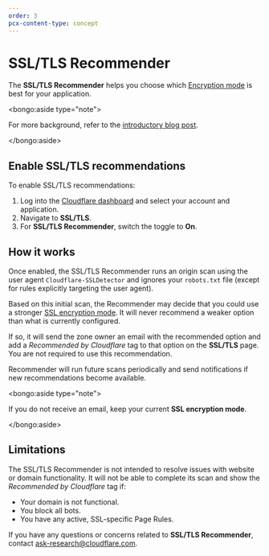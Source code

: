 ```yaml
---
order: 3
pcx-content-type: concept
---
```


# SSL/TLS Recommender

The **SSL/TLS Recommender** helps you choose which [Encryption mode](/origin-configuration/ssl-modes) is best for your application.

<bongo:aside type="note">

For more background, refer to the [introductory blog post](https://blog.cloudflare.com/ssl-tls-recommender).

</bongo:aside>

## Enable SSL/TLS recommendations

To enable SSL/TLS recommendations:

1. Log into the [Cloudflare dashboard](https://dash.cloudflare.com) and select your account and application.
1. Navigate to **SSL/TLS**.
1. For **SSL/TLS Recommender**, switch the toggle to **On**.

## How it works

Once enabled, the SSL/TLS Recommender runs an origin scan using the user agent `Cloudflare-SSLDetector` and ignores your `robots.txt` file (except for rules explicitly targeting the user agent).

Based on this initial scan, the Recommender may decide that you could use a stronger [SSL encryption mode](/origin-configuration/ssl-modes). It will never recommend a weaker option than what is currently configured.

If so, it will send the zone owner an email with the recommended option and add a _Recommended by Cloudflare_ tag to that option on the **SSL/TLS** page. You are not required to use this recommendation.

Recommender will run future scans periodically and send notifications if new recommendations become available.

<bongo:aside type="note">

If you do not receive an email, keep your current **SSL encryption mode**.

</bongo:aside>

## Limitations

The SSL/TLS Recommender is not intended to resolve issues with website or domain functionality. It will not be able to complete its scan and show the _Recommended by Cloudflare_ tag if:

- Your domain is not functional.
- You block all bots.
- You have any active, SSL-specific Page Rules.

If you have any questions or concerns related to **SSL/TLS Recommender**, contact ask-research@cloudflare.com.
